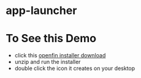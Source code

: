 # app-launcher

# To See this Demo
* click this [openfin installer download](https://dl.openfin.co/services/download?fileName=app-launchpad&config=http://openfin.github.io/app-launchpad/app.json)
* unzip and run the installer
* double click the icon it creates on your desktop